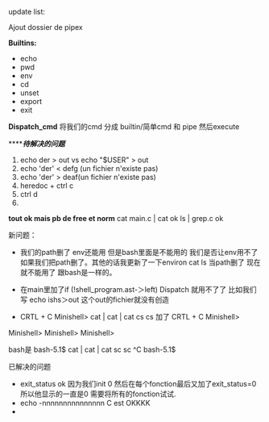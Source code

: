 update list: 

Ajout dossier de pipex

**Builtins:**
- echo
- pwd
- env
- cd
- unset
- export
- exit

**Dispatch_cmd**
将我们的cmd 分成 builtin/简单cmd 和 pipe 然后execute

***************待解决的问题***********
1. echo der > out vs  echo "$USER" > out
3. echo 'der' < defg (un fichier n'existe pas)
4. echo 'der' > deaf(un fichier n'existe pas)
5. heredoc + ctrl c
6. ctrl d
7. 

**tout ok mais pb de free et norm**
cat main.c | cat ok
ls | grep.c ok 


新问题： 
- 我们的path删了 env还能用 但是bash里面是不能用的 我们是否让env用不了如果我们把path删了。其他的话我更新了一下environ cat ls 当path删了 现在就不能用了 跟bash是一样的。 

- 在main里加了if (!shell_program.ast-＞left)  Dispatch 就用不了了
比如我们写 echo ishs＞out 这个out的fichier就没有创造

- CRTL + C
Minishell> cat | cat | cat
cs
cs
加了  CRTL + C
Minishell> 

Minishell> Minishell> Minishell> 

bash是
bash-5.1$ cat | cat | cat
sc
sc
^C
bash-5.1$ 


已解决的问题
- exit_status ok 因为我们init 0 然后在每个fonction最后又加了exit_status=0 所以他显示的一直是0 需要将所有的fonction试试.
- echo -nnnnnnnnnnnnnnn C est OKKKK
- 
